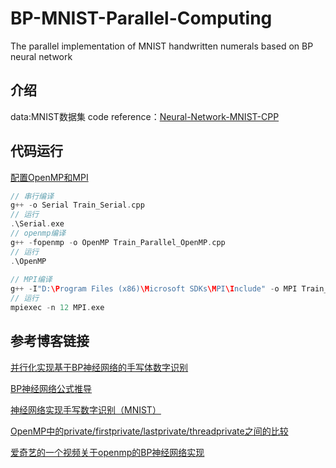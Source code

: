 # BP-MNIST-Parallel-Computing
The parallel implementation of MNIST handwritten numerals based on BP neural network
## 介绍

data:MNIST数据集
code reference：[Neural-Network-MNIST-CPP](https://github.com/HyTruongSon/Neural-Network-MNIST-CPP)

## 代码运行

[配置OpenMP和MPI](https://blog.csdn.net/qq_41315788/article/details/124088788?spm=1001.2014.3001.5501)

```c
// 串行编译
g++ -o Serial Train_Serial.cpp
// 运行
.\Serial.exe
// openmp编译
g++ -fopenmp -o OpenMP Train_Parallel_OpenMP.cpp 
// 运行
.\OpenMP
    
// MPI编译
g++ -I"D:\Program Files (x86)\Microsoft SDKs\MPI\Include" -o MPI Train_Parallel_MPI.cpp "D:\Program Files (x86)\Microsoft SDKs\MPI\Lib\x64\msmpi.lib"  
// 运行
mpiexec -n 12 MPI.exe
```

## 参考博客链接

[并行化实现基于BP神经网络的手写体数字识别](https://blog.csdn.net/qq_41645895/article/details/86640526)

[BP神经网络公式推导](https://blog.csdn.net/qq_38853759/article/details/121930413)

[神经网络实现手写数字识别（MNIST）](https://blog.csdn.net/xuanwolanxue/article/details/71565934)

[OpenMP中的private/firstprivate/lastprivate/threadprivate之间的比较](https://www.cnblogs.com/DarrenChan/p/6853556.html)

[爱奇艺的一个视频关于openmp的BP神经网络实现](https://www.iqiyi.com/w_19s94ubbgt.html)
